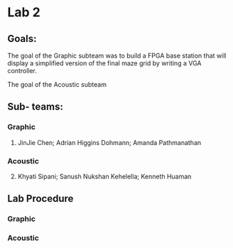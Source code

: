 # Lab 2

## Goals:
The goal of the Graphic subteam was to build a FPGA base station that will display a simplified version of the final maze grid by writing a VGA controller. 

The goal of the Acoustic subteam 


## Sub- teams:  
### Graphic
1. JinJie Chen; Adrian Higgins Dohmann; Amanda Pathmanathan
### Acoustic
2. Khyati Sipani; Sanush Nukshan Kehelella; Kenneth Huaman

## Lab Procedure

### Graphic



### Acoustic

